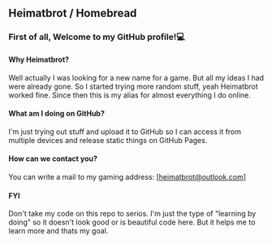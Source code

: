 ## Heimatbrot / Homebread
### First of all, Welcome to my GitHub profile!💻

#### Why Heimatbrot?
Well actually I was looking for a new name for a game. But all my ideas I had were already gone. So I started trying more random stuff, yeah Heimatbrot worked fine.
Since then this is my alias for almost everything I do online.

#### What am I doing on GitHub?
I'm just trying out stuff and upload it to GitHub so I can access it from multiple devices and release static things on GitHub Pages.

#### How can we contact you?
You can write a mail to my gaming address: [heimatbrot@outlook.com]

#### FYI
Don't take my code on this repo to serios. I'm just the type of "learning by doing" so it doesn't look good or is beautiful code here. But it helps me to learn more and thats my goal.
